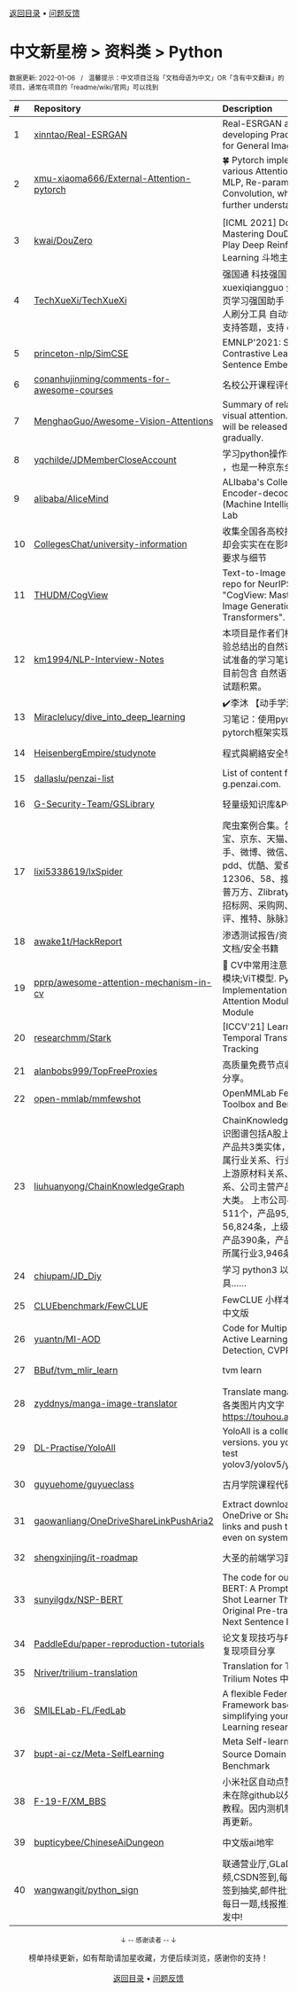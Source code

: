 <a href="https://gitee.com/GrowingGit/GitHub-Chinese-Top-Charts#github中文排行榜">返回目录</a> • <a href="/content/docs/feedback.md">问题反馈</a>

# 中文新星榜 > 资料类 > Python
<sub>数据更新: 2022-01-06&nbsp;&nbsp;&nbsp;/&nbsp;&nbsp;&nbsp;温馨提示：中文项目泛指「文档母语为中文」OR「含有中文翻译」的项目，通常在项目的「readme/wiki/官网」可以找到</sub>

|#|Repository|Description|Stars|Updated|Created|
|:-|:-|:-|:-|:-|:-|
|1|[xinntao/Real-ESRGAN](https://gitee.com/xinntao/Real-ESRGAN)|Real-ESRGAN aims at developing Practical Algorithms for General Image Restoration.|8437|2022-01-05|2021-07-19|
|2|[xmu-xiaoma666/External-Attention-pytorch](https://gitee.com/xmu-xiaoma666/External-Attention-pytorch)|🍀 Pytorch implementation of various Attention Mechanisms, MLP, Re-parameter, Convolution, which is helpful to further understand papers.⭐⭐⭐|2998|2021-12-19|2021-05-08|
|3|[kwai/DouZero](https://gitee.com/kwai/DouZero)|[ICML 2021] DouZero: Mastering DouDizhu with Self-Play Deep Reinforcement Learning   斗地主AI|2317|2021-12-22|2021-06-02|
|4|[TechXueXi/TechXueXi](https://gitee.com/TechXueXi/TechXueXi)|强国通 科技强国 学习强国 xuexiqiangguo 全网最好用开源网页学习强国助手：TechXueXi （懒人刷分工具 自动学习）技术强国，支持答题，支持 docker 45分/天|1974|2021-12-21|2021-07-04|
|5|[princeton-nlp/SimCSE](https://gitee.com/princeton-nlp/SimCSE)|EMNLP'2021: SimCSE: Simple Contrastive Learning of Sentence Embeddings|1609|2021-11-26|2021-04-16|
|6|[conanhujinming/comments-for-awesome-courses](https://gitee.com/conanhujinming/comments-for-awesome-courses)|名校公开课程评价网|1506|2021-12-18|2021-06-19|
|7|[MenghaoGuo/Awesome-Vision-Attentions](https://gitee.com/MenghaoGuo/Awesome-Vision-Attentions)|Summary of related papers on visual attention. Related code will be released based on Jittor gradually.    |1102|2022-01-05|2021-09-01|
|8|[yqchilde/JDMemberCloseAccount](https://gitee.com/yqchilde/JDMemberCloseAccount)|学习python操作selenium的一个🌰 ，也是一种京东全自动退会方案|1046|2021-12-14|2021-05-04|
|9|[alibaba/AliceMind](https://gitee.com/alibaba/AliceMind)|ALIbaba's Collection of Encoder-decoders from MinD (Machine IntelligeNce of Damo) Lab|959|2021-12-21|2021-05-21|
|10|[CollegesChat/university-information](https://gitee.com/CollegesChat/university-information)|收集全国各高校招生时不会写明，却会实实在在影响大学生活质量的要求与细节|765|2021-08-25|2021-06-25|
|11|[THUDM/CogView](https://gitee.com/THUDM/CogView)|Text-to-Image generation. The repo for NeurIPS 2021 paper "CogView: Mastering Text-to-Image Generation via Transformers".|683|2021-10-01|2021-05-25|
|12|[km1994/NLP-Interview-Notes](https://gitee.com/km1994/NLP-Interview-Notes)|本项目是作者们根据个人面试和经验总结出的自然语言处理(NLP)面试准备的学习笔记与资料，该资料目前包含 自然语言处理各领域的 面试题积累。|621|2021-12-15|2021-02-22|
|13|[Miraclelucy/dive_into_deep_learning](https://gitee.com/Miraclelucy/dive_into_deep_learning)|✔️李沐 【动手学深度学习】课程学习笔记：使用pycharm编程，基于pytorch框架实现。|476|2021-08-09|2021-03-27|
|14|[HeisenbergEmpire/studynote](https://gitee.com/HeisenbergEmpire/studynote)|程式與網絡安全學習筆記|458|2022-01-03|2021-11-23|
|15|[dallaslu/penzai-list](https://gitee.com/dallaslu/penzai-list)|List of content farm sites like g.penzai.com.|412|2021-12-28|2021-10-09|
|16|[G-Security-Team/GSLibrary](https://gitee.com/G-Security-Team/GSLibrary)|轻量级知识库&POC管理平台|411|2021-10-11|2021-07-27|
|17|[lixi5338619/lxSpider](https://gitee.com/lixi5338619/lxSpider)|爬虫案例合集。包括但不限于《淘宝、京东、天猫、豆瓣、抖音、快手、微博、微信、阿里、头条、pdd、优酷、爱奇艺、携程、12306、58、搜狐、各种指数、维普万方、Zlibraty、Oalib、小说、招标网、采购网、小红书、大众点评、推特、脉脉》|374|2022-01-05|2021-01-29|
|18|[awake1t/HackReport](https://gitee.com/awake1t/HackReport)|渗透测试报告/资料文档/渗透经验文档/安全书籍|350|2021-12-25|2021-06-25|
|19|[pprp/awesome-attention-mechanism-in-cv](https://gitee.com/pprp/awesome-attention-mechanism-in-cv)|:punch: CV中常用注意力模块;即插即用模块;ViT模型. PyTorch Implementation Collection of Attention Module and Plug&Play Module|331|2022-01-05|2021-01-10|
|20|[researchmm/Stark](https://gitee.com/researchmm/Stark)|[ICCV'21] Learning Spatio-Temporal Transformer for Visual Tracking|330|2021-12-12|2021-03-25|
|21|[alanbobs999/TopFreeProxies](https://gitee.com/alanbobs999/TopFreeProxies)|高质量免费节点收集，及订阅链接分享。|312|2022-01-05|2021-07-29|
|22|[open-mmlab/mmfewshot](https://gitee.com/open-mmlab/mmfewshot)|OpenMMLab FewShot Learning Toolbox and Benchmark|296|2022-01-04|2021-11-22|
|23|[liuhuanyong/ChainKnowledgeGraph](https://gitee.com/liuhuanyong/ChainKnowledgeGraph)|ChainKnowledgeGraph, 产业链知识图谱包括A股上市公司、行业和产品共3类实体，包括上市公司所属行业关系、行业上级关系、产品上游原材料关系、产品下游产品关系、公司主营产品、产品小类共6大类。 上市公司4,654家，行业511个，产品95,559条、上游材料56,824条，上级行业480条，下游产品390条，产品小类52,937条，所属行业3,946条。  |283|2021-10-26|2021-10-26|
|24|[chiupam/JD_Diy](https://gitee.com/chiupam/JD_Diy)|学习 python3 以来写的一些垃圾玩具……|231|2021-11-01|2021-05-22|
|25|[CLUEbenchmark/FewCLUE](https://gitee.com/CLUEbenchmark/FewCLUE)|FewCLUE 小样本学习测评基准，中文版|229|2021-09-30|2021-04-28|
|26|[yuantn/MI-AOD](https://gitee.com/yuantn/MI-AOD)|Code for Multiple Instance Active Learning for Object Detection, CVPR 2021|198|2021-11-12|2021-03-01|
|27|[BBuf/tvm_mlir_learn](https://gitee.com/BBuf/tvm_mlir_learn)|tvm learn|192|2021-12-11|2021-03-16|
|28|[zyddnys/manga-image-translator](https://gitee.com/zyddnys/manga-image-translator)|Translate manga/image 一键翻译各类图片内文字 https://touhou.ai/imgtrans/|163|2021-12-13|2021-02-18|
|29|[DL-Practise/YoloAll](https://gitee.com/DL-Practise/YoloAll)|YoloAll is a collection of yolo all versions. you you use YoloAll to test yolov3/yolov5/yolox/yolo_fastest|157|2021-12-02|2021-08-22|
|30|[guyuehome/guyueclass](https://gitee.com/guyuehome/guyueclass)|古月学院课程代码|152|2021-11-29|2021-01-19|
|31|[gaowanliang/OneDriveShareLinkPushAria2](https://gitee.com/gaowanliang/OneDriveShareLinkPushAria2)|Extract download URLs from OneDrive or SharePoint share links and push them to aria2, even on systems without a GUI.|135|2021-09-28|2021-05-08|
|32|[shengxinjing/it-roadmap](https://gitee.com/shengxinjing/it-roadmap)|大圣的前端学习路线图|133|2021-12-13|2021-11-27|
|33|[sunyilgdx/NSP-BERT](https://gitee.com/sunyilgdx/NSP-BERT)|The code for our paper "NSP-BERT: A Prompt-based Zero-Shot Learner Through an Original Pre-training Task —— Next Sentence Prediction"|125|2021-11-16|2021-09-06|
|34|[PaddleEdu/paper-reproduction-tutorials](https://gitee.com/PaddleEdu/paper-reproduction-tutorials)|论文复现技巧与PaddlePaddle优秀复现项目分享|116|2021-09-14|2021-05-09|
|35|[Nriver/trilium-translation](https://gitee.com/Nriver/trilium-translation)|Translation for Trilium Notes. Trilium Notes 中文版.|113|2021-12-09|2021-06-06|
|36|[SMILELab-FL/FedLab](https://gitee.com/SMILELab-FL/FedLab)|A flexible Federated Learning Framework based on PyTorch, simplifying your Federated Learning research.|113|2021-11-18|2021-03-10|
|37|[bupt-ai-cz/Meta-SelfLearning](https://gitee.com/bupt-ai-cz/Meta-SelfLearning)|Meta Self-learning for Multi-Source Domain Adaptation： A Benchmark|111|2021-12-07|2021-06-17|
|38|[F-19-F/XM_BBS](https://gitee.com/F-19-F/XM_BBS)|小米社区自动点赞，评论。本人从未在除github以外任何平台发布过教程。因内测机制改版，本项目不再更新。|99|2021-07-29|2021-07-03|
|39|[bupticybee/ChineseAiDungeon](https://gitee.com/bupticybee/ChineseAiDungeon)|中文版ai地牢|99|2021-09-27|2021-06-27|
|40|[wangwangit/python_sign](https://gitee.com/wangwangit/python_sign)|联通营业厅,GLaDOS,腾讯视频,CSDN签到,每日新闻生成,掘金签到抽奖,邮件批量发送,leetcode每日一题,线报推送,更多脚本正在开发中!|96|2021-10-20|2021-06-11|

<div align="center">
    <p><sub>↓ -- 感谢读者 -- ↓</sub></p>
    榜单持续更新，如有帮助请加星收藏，方便后续浏览，感谢你的支持！
</div>

<br/>

<div align="center"><a href="https://gitee.com/GrowingGit/GitHub-Chinese-Top-Charts#github中文排行榜">返回目录</a> • <a href="/content/docs/feedback.md">问题反馈</a></div>
